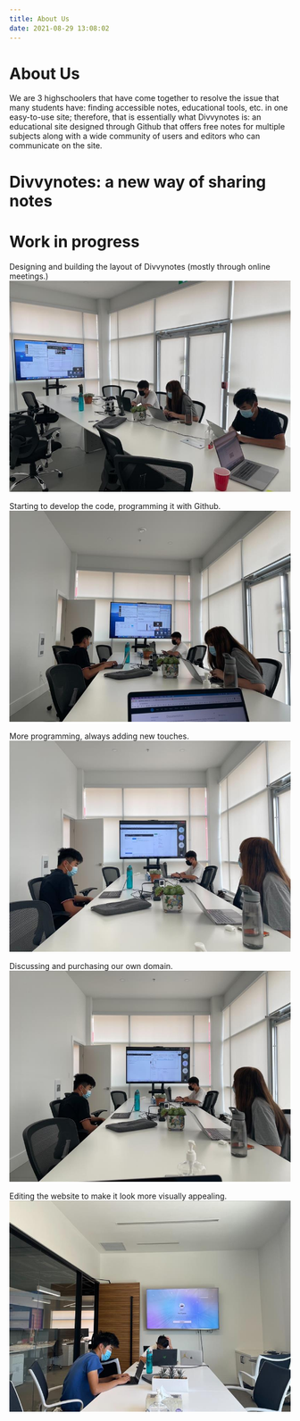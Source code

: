 ```yaml
---
title: About Us
date: 2021-08-29 13:08:02
---
```

# About Us
 We are 3 highschoolers that have come together to resolve the issue that many students have: finding accessible notes, educational tools, etc. in one easy-to-use site; therefore, that is essentially what Divvynotes is: an educational site designed through Github that offers free notes for multiple subjects along with a wide community of users and editors who can communicate on the site.

# Divvynotes: a new way of sharing notes
# Work in progress

Designing and building the layout of Divvynotes (mostly through online meetings.)
![first photo](https://raw.githubusercontent.com/divvynotes/images/main/5d3f2786-1764-4fbc-8acf-11a84bc98a8e.jpg)

Starting to develop the code, programming it with Github.
![second photo](https://raw.githubusercontent.com/divvynotes/images/main/6725c26d-d8a0-4047-905e-4a3287ea9d80.jpg)

More programming, always adding new touches.
![third photo](https://raw.githubusercontent.com/divvynotes/images/main/8b429bf5-5fad-469e-9020-65020b6d81f8.jpg)

Discussing and purchasing our own domain.
![fourth photo](https://raw.githubusercontent.com/divvynotes/images/main/d073b549-cbab-4c30-8127-eee4dda4e9f6.jpg)

Editing the website to make it look more visually appealing.
![fifth photo](https://raw.githubusercontent.com/divvynotes/images/main/0d2ef68b-4726-4e2e-b4a2-8354b798d980.jpg)

